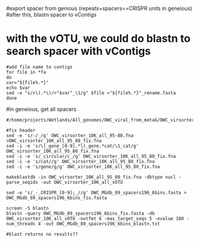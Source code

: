 #
#export spacer from genious (repeats+spacers==CRISPR units in geneious) #after this, blastn spacer to vContigs

# with the vOTU, we could do blastn to search spacer with vContigs
```
#add file name to contigs
for file in *fa
do 
var="${file%.*}"
echo $var
sed -e "s/>\(.*\)/>"$var"_\1/g" $file >"${file%.*}"_rename.fasta
done

```

#in geneious, get all spacers
```
#/home/projects/Wetlands/All_genomes/OWC_viral_from_metaG/OWC_virsorter_10K

#fix header
sed -e 's/-/_/g' OWC_virsorter_10K_all_95-80.fna >OWC_virsorter_10K_all_95_80_fix.fna
sed -i -e 's/\(_gene_[0-9].*\)_gene.*cat/\1_cat/g' OWC_virsorter_10K_all_95_80_fix.fna
sed -i -e 's/_circular/c_/g' OWC_virsorter_10K_all_95_80_fix.fna
sed -i -e 's/cat//g' OWC_virsorter_10K_all_95_80_fix.fna
sed -i -e 's/gene/g/g' OWC_virsorter_10K_all_95_80_fix.fna

makeblastdb -in OWC_virsorter_10K_all_95_80_fix.fna -dbtype nucl -parse_seqids -out OWC_virsorter_10K_all_vOTU

sed -e 's/_-_CRISPR_[0-9];_//g' OWC_MGdb_89_spacers196_6bins.fasta > OWC_MGdb_89_spacers196_6bins_fix.fasta

screen -S blastn
blastn -query OWC_MGdb_89_spacers196_6bins_fix.fasta -db OWC_virsorter_10K_all_vOTU -outfmt 6 -max_target_seqs 5 -evalue 100 -num_threads 4 -out OWC_MGdb_89_spacers196_6bins_blastn.txt

#blast returns no results??

```
